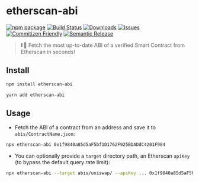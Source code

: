# etherscan-abi

[![npm package][npm-img]][npm-url]
[![Build Status][build-img]][build-url]
[![Downloads][downloads-img]][downloads-url]
[![Issues][issues-img]][issues-url]
[![Commitizen Friendly][commitizen-img]][commitizen-url]
[![Semantic Release][semantic-release-img]][semantic-release-url]

> ⏬🚀 Fetch the most up-to-date ABI of a verified Smart Contract from Etherscan in seconds!

## Install

```bash
npm install etherscan-abi
```

```bash
yarn add etherscan-abi
```

## Usage

- Fetch the ABI of a contract from an address and save it to `abis/ContractName.json`:

```bash
npx etherscan-abi 0x1f9840a85d5aF5bf1D1762F925BDADdC4201F984
```

- You can optionally provide a `target` directory path, an Etherscan `apiKey` (to bypass the default query rate limit):

```bash
npx etherscan-abi --target abis/uniswap/ --apiKey ... 0x1f9840a85d5aF5bf1D1762F925BDADdC4201F984
```

[build-img]: https://github.com/rubilmax/etherscan-abi/actions/workflows/release.yml/badge.svg
[build-url]: https://github.com/rubilmax/etherscan-abi/actions/workflows/release.yml
[downloads-img]: https://img.shields.io/npm/dt/etherscan-abi
[downloads-url]: https://www.npmtrends.com/etherscan-abi
[npm-img]: https://img.shields.io/npm/v/etherscan-abi
[npm-url]: https://www.npmjs.com/package/etherscan-abi
[issues-img]: https://img.shields.io/github/issues/rubilmax/etherscan-abi
[issues-url]: https://github.com/rubilmax/etherscan-abi/issues
[codecov-img]: https://codecov.io/gh/rubilmax/etherscan-abi/branch/main/graph/badge.svg
[codecov-url]: https://codecov.io/gh/rubilmax/etherscan-abi
[semantic-release-img]: https://img.shields.io/badge/%20%20%F0%9F%93%A6%F0%9F%9A%80-semantic--release-e10079.svg
[semantic-release-url]: https://github.com/semantic-release/semantic-release
[commitizen-img]: https://img.shields.io/badge/commitizen-friendly-brightgreen.svg
[commitizen-url]: http://commitizen.github.io/cz-cli/
